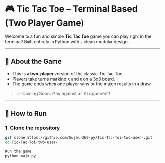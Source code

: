 # 🎮 Tic Tac Toe – Terminal Based (Two Player Game)

Welcome to a fun and simple **Tic Tac Toe** game you can play right in the terminal! Built entirely in Python with a clean modular design.

---

## 🧩 About the Game

- This is a **two-player** version of the classic Tic Tac Toe.
- Players take turns marking `X` and `O` on a 3x3 board.
- The game ends when one player wins or the match results in a draw.

> ✅ Coming Soon: Play against an AI opponent!

---

## 🚀 How to Run

### 1. Clone the repository
```bash
git clone https://github.com/Sujal-369-py/Tic-Tac-Toi-two-user-.git
cd Tic-Tac-Toi-two-user-

Run the game
python main.py
